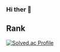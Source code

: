 ### Hi ther 👋

<!--
**SinYusi/SinYusi** is a ✨ _special_ ✨ repository because its `README.md` (this file) appears on your GitHub profile.

Here are some ideas to get you started:

- 🔭 I’m currently working on ...
- 🌱 I’m currently learning ...
- 👯 I’m looking to collaborate on ...
- 🤔 I’m looking for help with ...
- 💬 Ask me about ...
- 📫 How to reach me: ...
- 😄 Pronouns: ...
- ⚡ Fun fact: ...
-->

## Rank
[![Solved.ac Profile](http://mazassumnida.wtf/api/generate_badge?boj=yusi4781)](https://solved.ac/yusi4781)<br/>
